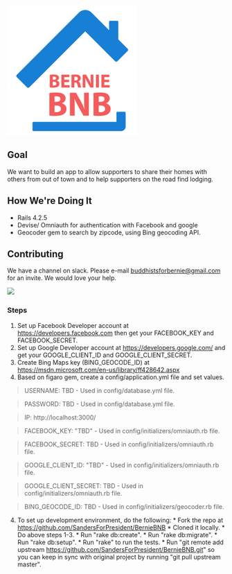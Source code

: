 
![Bernie BNB](app/assets/images/bernie-bnb-logo.png)

## Goal
We want to build an app to allow supporters to share their homes with others from out
of town and to help supporters on the road find lodging.

## How We're Doing It
* Rails 4.2.5
* Devise/ Omniauth for authentication with Facebook and google
* Geocoder gem to search by zipcode, using Bing geocoding API.

## Contributing
We have a channel on slack. Please e-mail buddhistsforbernie@gmail.com for an invite.
We would love your help.

[![](http://img.shields.io/gittip/berniebnbinfo.svg)](https://www.gittip.com/berniebnbinfo/)

### Steps
  1. Set up Facebook Developer account at https://developers.facebook.com then get your FACEBOOK_KEY and FACEBOOK_SECRET.
  2. Set up Google Developer account at https://developers.google.com/ and get your GOOGLE_CLIENT_ID and GOOGLE_CLIENT_SECRET.
  3. Create Bing Maps key (BING_GEOCODE_ID) at https://msdn.microsoft.com/en-us/library/ff428642.aspx
  4. Based on figaro gem, create a config/application.yml file and set values.

> USERNAME: TBD - Used in config/database.yml file.

> PASSWORD: TBD - Used in config/database.yml file.

> IP: http://localhost:3000/

> FACEBOOK_KEY: "TBD" - Used in config/initializers/omniauth.rb file.

> FACEBOOK_SECRET: TBD - Used in config/initializers/omniauth.rb file.

> GOOGLE_CLIENT_ID: "TBD" - Used in config/initializers/omniauth.rb file.

> GOOGLE_CLIENT_SECRET: TBD - Used in config/initializers/omniauth.rb file.

> BING_GEOCODE_ID: TBD - Used in config/initializers/geocoder.rb file.

  4. To set up development environment, do the following:
    * Fork the repo at https://github.com/SandersForPresident/BernieBNB
    * Cloned it locally.
    * Do above steps 1-3.
    * Run "rake db:create".
    * Run "rake db:migrate".
    * Run "rake db:setup".
    * Run "rake" to run the tests.
    * Run "git remote add upstream https://github.com/SandersForPresident/BernieBNB.git" so you can keep in sync with original project by running "git pull upstream master".
